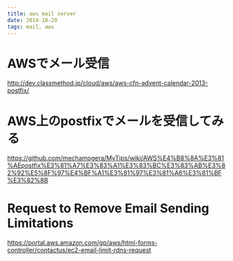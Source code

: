 ```yaml
---
title: aws mail server
date: 2014-10-20
tags: mail, aws
---
```



# AWSでメール受信

<http://dev.classmethod.jp/cloud/aws/aws-cfn-advent-calendar-2013-postfix/>

# AWS上のpostfixでメールを受信してみる 

<https://github.com/mechamogera/MyTips/wiki/AWS%E4%B8%8A%E3%81%AEpostfix%E3%81%A7%E3%83%A1%E3%83%BC%E3%83%AB%E3%82%92%E5%8F%97%E4%BF%A1%E3%81%97%E3%81%A6%E3%81%BF%E3%82%8B>

# Request to Remove Email Sending Limitations 

<https://portal.aws.amazon.com/gp/aws/html-forms-controller/contactus/ec2-email-limit-rdns-request>